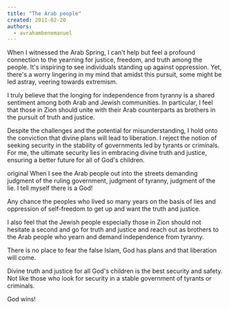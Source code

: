 ```yaml
---
title: "The Arab people"
created: 2011-02-20
authors: 
  - avrahambenemanuel
---
```

When I witnessed the Arab Spring, I can't help but feel a profound connection to the yearning for justice, freedom, and truth among the people. It's inspiring to see individuals standing up against oppression. Yet, there's a worry lingering in my mind that amidst this pursuit, some might be led astray, veering towards extremism.

I truly believe that the longing for independence from tyranny is a shared sentiment among both Arab and Jewish communities. In particular, I feel that those in Zion should unite with their Arab counterparts as brothers in the pursuit of truth and justice.

Despite the challenges and the potential for misunderstanding, I hold onto the conviction that divine plans will lead to liberation. I reject the notion of seeking security in the stability of governments led by tyrants or criminals. For me, the ultimate security lies in embracing divine truth and justice, ensuring a better future for all of God's children.

original
When I see the Arab people out into the streets demanding judgment of the ruling government, judgment of tyranny, judgment of the lie. I tell myself there is a God!

Any chance the peoples who lived so many years on the basis of lies and oppression of self-freedom to get up and want the truth and justice.

I also feel that the Jewish people especially those in Zion should not hesitate a second and go for truth and justice and reach out as brothers to the Arab people who yearn and demand independence from tyranny.

There is no place to fear the false Islam, God has plans and that liberation will come.

Divine truth and justice for all God's children is the best security and safety. Not like those who look for security in a stable government of tyrants or criminals.

God wins!

